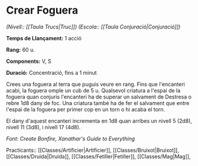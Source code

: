 # Crear Foguera

*(Nivell:: [[Taula Trucs|Truc]]) (Escola:: [[Taula Conjuració|Conjuració]])*

**Temps de Llançament:** 1 acció

**Rang:** 60 u.

**Components:** V, S

**Duració:** Concentració, fins a 1 minut

Crees una foguera al terra que puguis veure en rang. Fins que l'encanteri acabi, la foguera omple un cub de 5 u. Qualsevol criatura a l'espai de la foguera quan conjuris l'encanteri ha de superar un salvament de Destresa o rebre 1d8 dany de foc. Una criatura també ha de fer el salvament que entre l'espai de la foguera per primer cop en un torn o hi acaba el torn.

El dany d'aquest encanteri incrementa en 1d8 quan arribes un nivell 5 (2d8), nivell 11 (3d8), i nivell 17 (4d8). 


*Font: Create Bonfire, Xanathar's Guide to Everything*



Practicants:: [[Classes/Artificier|Artificier]], [[Classes/Bruixot|Bruixot]], [[Classes/Druida|Druida]], [[Classes/Fetiller|Fetiller]], [[Classes/Mag|Mag]],